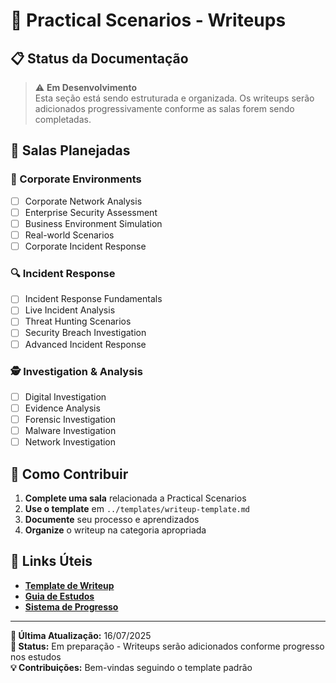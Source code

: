 # 🎪 Practical Scenarios - Writeups

## 📋 Status da Documentação

> ⚠️ **Em Desenvolvimento**  
> Esta seção está sendo estruturada e organizada. Os writeups serão adicionados progressivamente conforme as salas forem sendo completadas.

## 🎯 Salas Planejadas

### 🏢 Corporate Environments

- [ ] Corporate Network Analysis
- [ ] Enterprise Security Assessment
- [ ] Business Environment Simulation
- [ ] Real-world Scenarios
- [ ] Corporate Incident Response

### 🔍 Incident Response

- [ ] Incident Response Fundamentals
- [ ] Live Incident Analysis
- [ ] Threat Hunting Scenarios
- [ ] Security Breach Investigation
- [ ] Advanced Incident Response

### 🕵️ Investigation & Analysis

- [ ] Digital Investigation
- [ ] Evidence Analysis
- [ ] Forensic Investigation
- [ ] Malware Investigation
- [ ] Network Investigation

## 📝 Como Contribuir

1. **Complete uma sala** relacionada a Practical Scenarios
2. **Use o template** em `../templates/writeup-template.md`
3. **Documente** seu processo e aprendizados
4. **Organize** o writeup na categoria apropriada

## 🔗 Links Úteis

- **[Template de Writeup](../templates/writeup-template.md)**
- **[Guia de Estudos](../study-guide/README.md)**
- **[Sistema de Progresso](../achievements/README.md)**

---

**📅 Última Atualização:** 16/07/2025  
**🎯 Status:** Em preparação - Writeups serão adicionados conforme progresso nos estudos  
**💡 Contribuições:** Bem-vindas seguindo o template padrão
